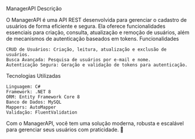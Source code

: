 ManagerAPI
Descrição

O ManagerAPI é uma API REST desenvolvida para gerenciar o cadastro de usuários de forma eficiente e segura. Ela oferece funcionalidades essenciais para criação, consulta, atualização e remoção de usuários, além de mecanismos de autenticação baseados em tokens.
Funcionalidades

    CRUD de Usuários: Criação, leitura, atualização e exclusão de usuários.
    Busca Avançada: Pesquisa de usuários por e-mail e nome.
    Autenticação Segura: Geração e validação de tokens para autenticação.

Tecnologias Utilizadas

    Linguagem: C#
    Framework: .NET 8
    ORM: Entity Framework Core 8
    Banco de Dados: MySQL
    Mappers: AutoMapper
    Validação: FluentValidation

Com o ManagerAPI, você tem uma solução moderna, robusta e escalável para gerenciar seus usuários com praticidade. 🎯
